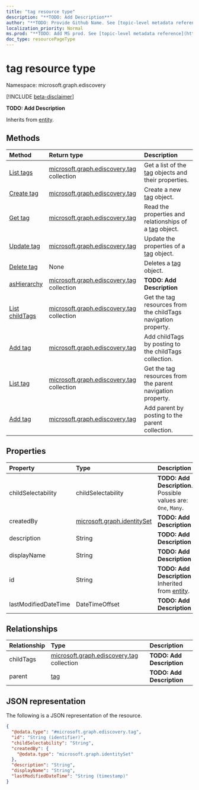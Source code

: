 ```yaml
---
title: "tag resource type"
description: "**TODO: Add Description**"
author: "**TODO: Provide Github Name. See [topic-level metadata reference](https://msgo.azurewebsites.net/add/document/guidelines/metadata.html#topic-level-metadata)**"
localization_priority: Normal
ms.prod: "**TODO: Add MS prod. See [topic-level metadata reference](https://msgo.azurewebsites.net/add/document/guidelines/metadata.html#topic-level-metadata)**"
doc_type: resourcePageType
---
```


# tag resource type

Namespace: microsoft.graph.ediscovery

[!INCLUDE [beta-disclaimer](../../includes/beta-disclaimer.md)]

**TODO: Add Description**


Inherits from [entity](../resources/ediscovery-entity.md).

## Methods
|Method|Return type|Description|
|:---|:---|:---|
|[List tags](../api/ediscovery-tag-list.md)|[microsoft.graph.ediscovery.tag](../resources/ediscovery-tag.md) collection|Get a list of the [tag](../resources/ediscovery-tag.md) objects and their properties.|
|[Create tag](../api/ediscovery-tag-create.md)|[microsoft.graph.ediscovery.tag](../resources/ediscovery-tag.md)|Create a new [tag](../resources/ediscovery-tag.md) object.|
|[Get tag](../api/ediscovery-tag-get.md)|[microsoft.graph.ediscovery.tag](../resources/ediscovery-tag.md)|Read the properties and relationships of a [tag](../resources/ediscovery-tag.md) object.|
|[Update tag](../api/ediscovery-tag-update.md)|[microsoft.graph.ediscovery.tag](../resources/ediscovery-tag.md)|Update the properties of a [tag](../resources/ediscovery-tag.md) object.|
|[Delete tag](../api/ediscovery-tag-delete.md)|None|Deletes a [tag](../resources/ediscovery-tag.md) object.|
|[asHierarchy](../api/ediscovery-tag-ashierarchy.md)|[microsoft.graph.ediscovery.tag](../resources/ediscovery-tag.md) collection|**TODO: Add Description**|
|[List childTags](../api/ediscovery-tag-list-childtags.md)|[microsoft.graph.ediscovery.tag](../resources/ediscovery-tag.md) collection|Get the tag resources from the childTags navigation property.|
|[Add tag](../api/ediscovery-tag-post-childtags.md)|[microsoft.graph.ediscovery.tag](../resources/ediscovery-tag.md)|Add childTags by posting to the childTags collection.|
|[List tag](../api/ediscovery-tag-list-parent.md)|[microsoft.graph.ediscovery.tag](../resources/ediscovery-tag.md) collection|Get the tag resources from the parent navigation property.|
|[Add tag](../api/ediscovery-tag-post-parent.md)|[microsoft.graph.ediscovery.tag](../resources/ediscovery-tag.md)|Add parent by posting to the parent collection.|

## Properties
|Property|Type|Description|
|:---|:---|:---|
|childSelectability|childSelectability|**TODO: Add Description**. Possible values are: `One`, `Many`.|
|createdBy|[microsoft.graph.identitySet](../resources/ediscovery-identityset.md)|**TODO: Add Description**|
|description|String|**TODO: Add Description**|
|displayName|String|**TODO: Add Description**|
|id|String|**TODO: Add Description** Inherited from [entity](../resources/ediscovery-entity.md).|
|lastModifiedDateTime|DateTimeOffset|**TODO: Add Description**|

## Relationships
|Relationship|Type|Description|
|:---|:---|:---|
|childTags|[microsoft.graph.ediscovery.tag](../resources/ediscovery-tag.md) collection|**TODO: Add Description**|
|parent|[tag](../resources/ediscovery-tag.md)|**TODO: Add Description**|

## JSON representation
The following is a JSON representation of the resource.
<!-- {
  "blockType": "resource",
  "keyProperty": "id",
  "@odata.type": "microsoft.graph.ediscovery.tag",
  "baseType": "microsoft.graph.entity",
  "openType": false
}
-->
``` json
{
  "@odata.type": "#microsoft.graph.ediscovery.tag",
  "id": "String (identifier)",
  "childSelectability": "String",
  "createdBy": {
    "@odata.type": "microsoft.graph.identitySet"
  },
  "description": "String",
  "displayName": "String",
  "lastModifiedDateTime": "String (timestamp)"
}
```

